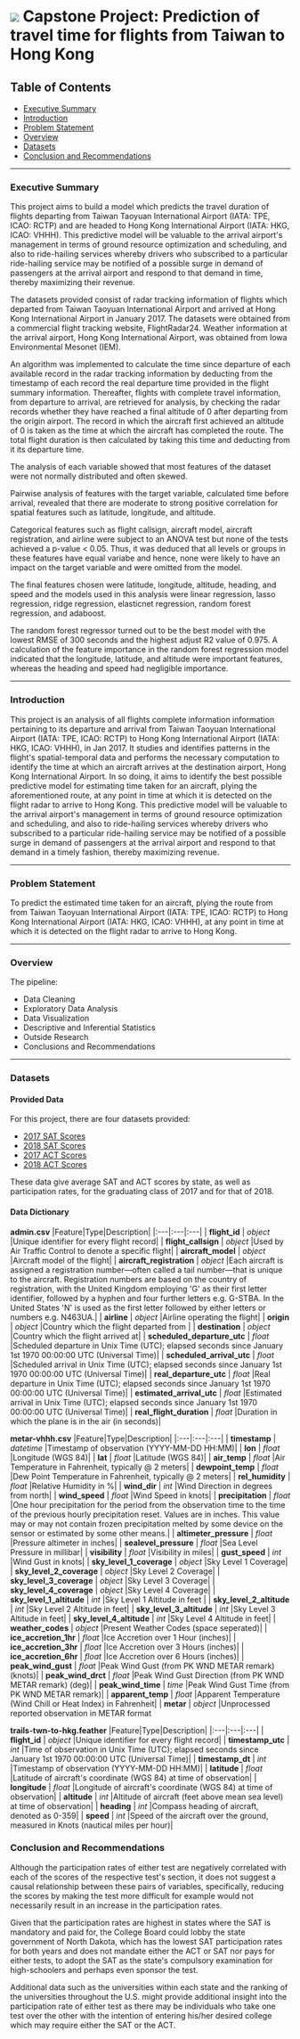 # ![](https://ga-dash.s3.amazonaws.com/production/assets/logo-9f88ae6c9c3871690e33280fcf557f33.png) Capstone Project: Prediction of travel time for flights from Taiwan to Hong Kong

## Table of Contents
- [Executive Summary](#Executive-Summary)
- [Introduction](#Introduction)
- [Problem Statement](#Problem-Statement)
- [Overview](#Overview)
- [Datasets](#Datasets)
- [Conclusion and Recommendations](#Conclusion-and-Recommendations)

--- 

### Executive Summary

This project aims to build a model which predicts the travel duration of flights departing from Taiwan Taoyuan International Airport (IATA: TPE, ICAO: RCTP) and are headed to Hong Kong International Airport (IATA: HKG, ICAO: VHHH). This predictive model will be valuable to the arrival airport's management in terms of ground resource optimization and scheduling, and also to ride-hailing services whereby drivers who subscribed to a particular ride-hailing service may be notified of a possible surge in demand of passengers at the arrival airport and respond to that demand in time, thereby maximizing their revenue. 

The datasets provided consist of radar tracking information of flights which departed from Taiwan Taoyuan International Airport and arrived at Hong Kong International Airport in January 2017. The datasets were obtained from a commercial flight tracking website, FlightRadar24. Weather information at the arrival airport, Hong Kong International Airport, was obtained from Iowa Environmental Mesonet (IEM).

An algorithm was implemented to calculate the time since departure of each available record in the radar tracking information by deducting from the timestamp of each record the real departure time provided in the flight summary information. Thereafter, flights with complete travel information, from departure to arrival, are retrieved for analysis, by checking the radar records whether they have reached a final altitude of 0 after departing from the origin airport. The record in which the aircraft first achieved an altitude of 0 is taken as the time at which the aircraft has completed the route. The total flight duration is then calculated by taking this time and deducting from it its departure time.

The analysis of each variable showed that most features of the dataset were not normally distributed and often skewed.

Pairwise analysis of features with the target variable, calculated time before arrival, revealed that there are moderate to strong positive correlation for spatial features such as latitude, longitude, and altitude.

Categorical features such as flight callsign, aircraft model, aircraft registration, and airline were subject to an ANOVA test but none of the tests achieved a p-value < 0.05. Thus, it was deduced that all levels or groups in these features have equal variabe and hence, none were likely to have an impact on the target variable and were omitted from the model.

The final features chosen were latitude, longitude, altitude, heading, and speed and the models used in this analysis were linear regression, lasso regression, ridge regression, elasticnet regression, random forest regression, and adaboost.

The random forest regressor turned out to be the best model with the lowest RMSE of 300 seconds and the highest adjust R2 value of 0.975. A calculation of the feature importance in the random forest regression model indicated that the longitude, latitude, and altitude were important features, whereas the heading and speed had negligible importance.

---

### Introduction

This project is an analysis of all flights complete information information pertaining to its departure and arrival from Taiwan Taoyuan International Airport (IATA: TPE, ICAO: RCTP) to Hong Kong International Airport (IATA: HKG, ICAO: VHHH), in Jan 2017. It studies and identifies patterns in the flight's spatial-temporal data and performs the necessary computation to identify the time at which an aircraft arrives at the destination airport, Hong Kong International Airport. In so doing, it aims to identify the best possible predictive model for estimating time taken for an aircraft, plying the aforementioned route, at any point in time at which it is detected on the flight radar to arrive to Hong Kong.  This predictive model will be valuable to the arrival airport's management in terms of ground resource optimization and scheduling, and also to ride-hailing services whereby drivers who subscribed to a particular ride-hailing service may be notified of a possible surge in demand of passengers at the arrival airport and respond to that demand in a timely fashion, thereby maximizing revenue.

---

### Problem Statement

To predict the estimated time taken for an aircraft, plying the route from from Taiwan Taoyuan International Airport (IATA: TPE, ICAO: RCTP) to Hong Kong International Airport (IATA: HKG, ICAO: VHHH), at any point in time at which it is detected on the flight radar to arrive to Hong Kong.

---

### Overview

The pipeline:
- Data Cleaning
- Exploratory Data Analysis
- Data Visualization
- Descriptive and Inferential Statistics
- Outside Research
- Conclusions and Recommendations

---

### Datasets

#### Provided Data

For this project, there are four datasets provided:

- [2017 SAT Scores](./data/sat_2017.csv)
- [2018 SAT Scores](./data/sat_2018.csv)
- [2017 ACT Scores](./data/act_2017.csv)
- [2018 ACT Scores](./data/act_2018.csv)

These data give average SAT and ACT scores by state, as well as participation rates, for the graduating class of 2017 and for that of 2018.

#### Data Dictionary

**admin.csv**
|Feature|Type|Description|
|:---|:---|:---|
| **flight_id**               | *object* |Unique identifier for every flight record|
| **flight_callsign**         | *object* |Used by Air Traffic Control to denote a specific flight|
| **aircraft_model**          | *object* |Aircraft model of the flight|
| **aircraft_registration**   | *object* |Each aircraft is assigned a registration number—often called a tail number—that is unique to the aircraft. Registration numbers are based on the country of registration, with the United Kingdom employing 'G' as their first letter identifier, followed by a hyphen and four further letters e.g. G-STBA. In the United States 'N' is used as the first letter followed by either letters or numbers e.g. N463UA.|
| **airline**                 | *object* |Airline operating the flight|
| **origin**                  | *object* |Country which the flight departed from |
| **destination**             | *object* |Country which the flight arrived at|
| **scheduled_departure_utc** |  *float* |Scheduled departure in Unix Time (UTC); elapsed seconds since January 1st 1970 00:00:00 UTC (Universal Time)|
| **scheduled_arrival_utc**   |  *float* |Scheduled arrival in Unix Time (UTC); elapsed seconds since January 1st 1970 00:00:00 UTC (Universal Time)|
| **real_departure_utc**      |  *float* |Real departure in Unix Time (UTC); elapsed seconds since January 1st 1970 00:00:00 UTC (Universal Time)|
| **estimated_arrival_utc**   |  *float* |Estimated arrival in Unix Time (UTC); elapsed seconds since January 1st 1970 00:00:00 UTC (Universal Time)|
| **real_flight_duration**    |  *float* |Duration in which the plane is in the air (in seconds)|


**metar-vhhh.csv**
|Feature|Type|Description|
|:---|:---|:---|
| **timestamp**               | *datetime* |Timestamp of observation (YYYY-MM-DD HH:MM)|
| **lon**         | *float* |Longitude (WGS 84)|
| **lat**          | *float* |Latitude (WGS 84)|
| **air_temp**   | *float* |Air Temperature in Fahrenheit, typically @ 2 meters|
| **dewpoint_temp**                 | *float* |Dew Point Temperature in Fahrenheit, typically @ 2 meters|
| **rel_humidity**                  | *float* |Relative Humidity in %|
| **wind_dir**             | *int* |Wind Direction in degrees from north|
| **wind_speed** |  *float* |Wind Speed in knots|
| **precipitation**   |  *float* |One hour precipitation for the period from the observation time to the time of the previous hourly precipitation reset. Values are in inches. This value may or may not contain frozen precipitation melted by some device on the sensor or estimated by some other means.|
| **altimeter_pressure**      |  *float* |Pressure altimeter in inches|
| **sealevel_pressure**   |  *float* |Sea Level Pressure in millibar|
| **visibility**    |  *float* |Visibility in miles|
| **gust_speed**               | *int* |Wind Gust in knots|
| **sky_level_1_coverage**         | *object* |Sky Level 1 Coverage|
| **sky_level_2_coverage**          | *object* |Sky Level 2 Coverage|
| **sky_level_3_coverage**   | *object* |Sky Level 3 Coverage|
| **sky_level_4_coverage**                 | *object* |Sky Level 4 Coverage|
| **sky_level_1_altitude**                  | *int* |Sky Level 1 Altitude in feet |
| **sky_level_2_altitude**             | *int* |Sky Level 2 Altitude in feet|
| **sky_level_3_altitude** |  *int* |Sky Level 3 Altitude in feet|
| **sky_level_4_altitude**   |  *int* |Sky Level 4 Altitude in feet|
| **weather_codes**      |  *object* |Present Weather Codes (space seperated)|
| **ice_accretion_1hr**   |  *float* |Ice Accretion over 1 Hour (inches)|
| **ice_accretion_3hr**    |  *float* |Ice Accretion over 3 Hours (inches)|
| **ice_accretion_6hr**                  | *float* |Ice Accretion over 6 Hours (inches)|
| **peak_wind_gust**             | *float* |Peak Wind Gust (from PK WND METAR remark) (knots)|
| **peak_wind_drct** |  *float* |Peak Wind Gust Direction (from PK WND METAR remark) (deg)|
| **peak_wind_time**   |  *time* |Peak Wind Gust Time (from PK WND METAR remark)|
| **apparent_temp**      |  *float* |Apparent Temperature (Wind Chill or Heat Index) in Fahrenheit|
| **metar**   |  *object* |Unprocessed reported observation in METAR format


**trails-twn-to-hkg.feather**
|Feature|Type|Description|
|:---|:---|:---|
| **flight_id**               | *object* |Unique identifier for every flight record|
| **timestamp_utc**         | *int* |Time of observation in Unix Time (UTC); elapsed seconds since January 1st 1970 00:00:00 UTC (Universal Time)|
| **timestamp_dt**         | *int* |Timestamp of observation (YYYY-MM-DD HH:MM)|
| **latitude**          | *float* |Latitude of aircraft's coordinate (WGS 84) at time of observation|
| **longitude**   | *float* |Longitude of aircraft's coordinate (WGS 84) at time of observation|
| **altitude** | *int* |Altitude of aircraft (feet above mean sea level) at time of observation|
| **heading** | *int* |Compass heading of aircraft, denoted as 0-359|
| **speed** | *int* |Speed of the aircraft over the ground, measured in Knots (nautical miles per hour)|

### Conclusion and Recommendations

Although the participation rates of either test are negatively correlated with each of the scores of the respective test's section, it does not suggest a causal relationship between these pairs of variables, specifically, reducing the scores by making the test more difficult for example would not necessarily result in an increase in the participation rates.

Given that the participation rates are highest in states where the SAT is mandatory and paid for, the College Board could lobby the state government of North Dakota, which has the lowest SAT participation rates for both years and does not mandate either the ACT or SAT nor pays for either tests, to adopt the SAT as the state's compulsory examination for high-schoolers and perhaps even sponsor the test.

Additional data such as the universities within each state and the ranking of the universities throughout the U.S. might provide additional insight into the participation rate of either test as there may be individuals who take one test over the other with the intention of entering his/her desired college which may require either the SAT or the ACT.